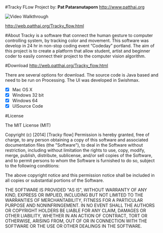 #Tracky FLow Project
by: **Pat Pataranutaporn**
http://www.patthai.org


<img src='http://web.patthai.org/images/FUI/Tracky_flow.gif' title='Video Walkthrough' width='' alt='Video Walkthrough' />



http://web.patthai.org/Tracky_flow.html


#About
Tracky is a software that connect the human gesture to computer controlling system, by tracking color and movement. This software was develop in 24 hr in non-stop coding event “Codeday” portland. The aim of this project is to create a platform that allow student, artist and beginner coder to easily connect their project to the computer vision algorithm.

#Download
http://web.patthai.org/Tracky_flow.html

There are several options for download. The source code is Java based and need to be run on Processing. The UI was developed in Swishmax.

- [x] Mac OS X
- [x] Windows 32 bit
- [x] Windows 64
- [x] UISource Code

#License

The MIT License (MIT)

Copyright (c) [2014] [Tracky flow]
Permission is hereby granted, free of charge, to any person obtaining a copy
of this software and associated documentation files (the "Software"), to deal
in the Software without restriction, including without limitation the rights
to use, copy, modify, merge, publish, distribute, sublicense, and/or sell
copies of the Software, and to permit persons to whom the Software is
furnished to do so, subject to the following conditions:

The above copyright notice and this permission notice shall be included in all
copies or substantial portions of the Software.

THE SOFTWARE IS PROVIDED "AS IS", WITHOUT WARRANTY OF ANY KIND, EXPRESS OR
IMPLIED, INCLUDING BUT NOT LIMITED TO THE WARRANTIES OF MERCHANTABILITY,
FITNESS FOR A PARTICULAR PURPOSE AND NONINFRINGEMENT. IN NO EVENT SHALL THE
AUTHORS OR COPYRIGHT HOLDERS BE LIABLE FOR ANY CLAIM, DAMAGES OR OTHER
LIABILITY, WHETHER IN AN ACTION OF CONTRACT, TORT OR OTHERWISE, ARISING FROM,
OUT OF OR IN CONNECTION WITH THE SOFTWARE OR THE USE OR OTHER DEALINGS IN THE
SOFTWARE.
